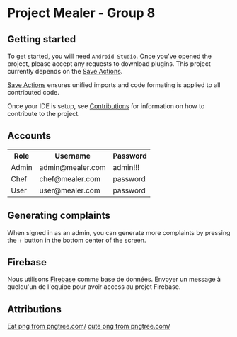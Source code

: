 # Project Mealer - Group 8

## Getting started

To get started, you will need `Android Studio`. Once you've opened the project, please accept any requests to download plugins. This project currently depends on the [Save Actions](https://plugins.jetbrains.com/plugin/7642-save-actions).

[Save Actions](https://plugins.jetbrains.com/plugin/7642-save-actions) ensures unified imports and code formating is applied to all contributed code.

Once your IDE is setup, see [Contributions](#contributions) for information on how to contribute to the project.

## Accounts

<table>
    <th>Role</th>
    <th>Username</th>
    <th>Password</th>
    <tr>
        <td>
            Admin
        </td>
        <td>
            admin@mealer.com
        </td>
        <td>
            admin!!!
        </td>
    </tr>
    <tr>
        <td>
            Chef
        </td>
        <td>
            chef@mealer.com
        </td>
        <td>
            password
        </td>
    </tr>
    <tr>
    <td>
        User
    </td>
    <td>
        user@mealer.com
    </td>
    <td>
        password
    </td>
    </tr>
</table>

## Generating complaints

When signed in as an admin, you can generate more complaints by pressing the + button in the bottom center of the screen.

## Firebase

Nous utilisons [Firebase](https://firebase.google.com/docs/reference/android/packages) comme base de données. Envoyer un message à quelqu'un de l'equipe pour avoir access au projet Firebase.

## Attributions

<a href='https://pngtree.com/so/Eat'>Eat png from pngtree.com/</a>
<a href='https://pngtree.com/so/cute'>cute png from pngtree.com/</a>
